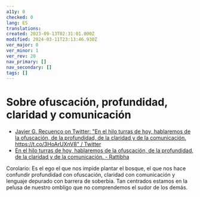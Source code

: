 ```yaml
---
a11y: 0
checked: 0
lang: ES
translations: 
created: 2023-09-13T02:31:01.000Z
modified: 2024-03-11T23:13:46.930Z
ver_major: 0
ver_minor: 1
ver_rev: 20
nav_primary: []
nav_secondary: []
tags: []
---
```

# Sobre ofuscación, profundidad, claridad y comunicación


* [Javier G. Recuenco on Twitter: "En el hilo turras de hoy, hablaremos de la ofuscación, de la profundidad, de la claridad y de la comunicación. https://t.co/3HoArUXnV8" / Twitter](https://twitter.com/Recuenco/status/1664860434845913089?s=20)
* [En el hilo turras de hoy, hablaremos de la ofuscación, de la profundidad, de la claridad y de la comunicación. - Rattibha](https://en.rattibha.com/thread/1664860434845913089)

Corolario: Es el ego el que nos impide plantar el bosque, el que nos hace confundir profundidad con ofuscación, claridad con comunicación y lenguaje depurado con barrera de soberbia. Tan centrados estamos en la pelusa de nuestro ombligo que no comprendemos el sudor de los demás.